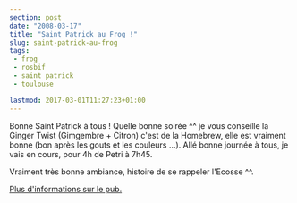 ```yaml
---
section: post
date: "2008-03-17"
title: "Saint Patrick au Frog !"
slug: saint-patrick-au-frog
tags:
 - frog
 - rosbif
 - saint patrick
 - toulouse

lastmod: 2017-03-01T11:27:23+01:00
---
```


Bonne Saint Patrick à tous ! Quelle bonne soirée ^^ je vous conseille la Ginger Twist (Gimgembre + Citron) c'est de la Homebrew, elle est vraiment bonne (bon après les gouts et les couleurs ...). Allé bonne journée à tous, je vais en cours, pour 4h de Petri à 7h45.

Vraiment très bonne ambiance, histoire de se rappeler l'Ecosse ^^.

[Plus d'informations sur le pub.](http://www.frogpubs.com/english-pub.php?pub=5)
